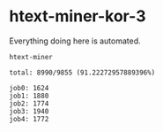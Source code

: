 # htext-miner-kor-3

Everything doing here is automated.

```
htext-miner

total: 8990/9855 (91.22272957889396%)

job0: 1624
job1: 1880
job2: 1774
job3: 1940
job4: 1772
```